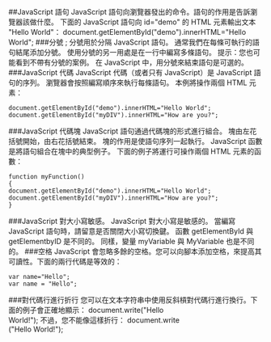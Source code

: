 ##JavaScript 語句
JavaScript 語句向瀏覽器發出的命令。語句的作用是告訴瀏覽器該做什麼。
下面的 JavaScript 語句向 id="demo" 的 HTML 元素輸出文本 "Hello World"：
document.getElementById("demo").innerHTML="Hello World";
###分號 ;
分號用於分隔 JavaScript 語句。
通常我們在每條可執行的語句結尾添加分號。
使用分號的另一用處是在一行中編寫多條語句。
提示：您也可能看到不帶有分號的案例。
在 JavaScript 中，用分號來結束語句是可選的。
###JavaScript 代碼
JavaScript 代碼（或者只有 JavaScript）是 JavaScript 語句的序列。
瀏覽器會按照編寫順序來執行每條語句。
本例將操作兩個 HTML 元素：
```
document.getElementById("demo").innerHTML="Hello World";
document.getElementById("myDIV").innerHTML="How are you?";
```
###JavaScript 代碼塊
JavaScript 語句通過代碼塊的形式進行組合。
塊由左花括號開始，由右花括號結束。
塊的作用是使語句序列一起執行。
JavaScript 函數是將語句組合在塊中的典型例子。
下面的例子將運行可操作兩個 HTML 元素的函數：
```
function myFunction()
{
document.getElementById("demo").innerHTML="Hello World";
document.getElementById("myDIV").innerHTML="How are you?";
}
```

###JavaScript 對大小寫敏感。
JavaScript 對大小寫是敏感的。
當編寫 JavaScript 語句時，請留意是否關閉大小寫切換鍵。
函數 getElementById 與 getElementbyID 是不同的。
同樣，變量 myVariable 與 MyVariable 也是不同的。
###空格
JavaScript 會忽略多餘的空格。您可以向腳本添加空格，來提高其可讀性。下面的兩行代碼是等效的：
```
var name="Hello";
var name = "Hello";
```
###對代碼行進行折行
您可以在文本字符串中使用反斜槓對代碼行進行換行。下面的例子會正確地顯示：
document.write("Hello \
World!");
不過，您不能像這樣折行：
document.write \
("Hello World!");